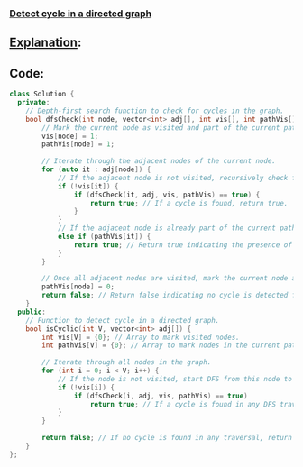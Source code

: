 ### [Detect cycle in a directed graph](https://www.geeksforgeeks.org/problems/detect-cycle-in-a-directed-graph/1?utm_source=youtube&utm_medium=collab_striver_ytdescription&utm_campaign=detect-cycle-in-a-directed-graph)

## [Explanation](https://takeuforward.org/data-structure/detect-cycle-in-a-directed-graph-using-dfs-g-19/):

## Code:
```cpp
class Solution {
  private:
    // Depth-first search function to check for cycles in the graph.
    bool dfsCheck(int node, vector<int> adj[], int vis[], int pathVis[]) {
        // Mark the current node as visited and part of the current path.
        vis[node] = 1;
        pathVis[node] = 1;
        
        // Iterate through the adjacent nodes of the current node.
        for (auto it : adj[node]) {
            // If the adjacent node is not visited, recursively check for cycles.
            if (!vis[it]) {
                if (dfsCheck(it, adj, vis, pathVis) == true) {
                    return true; // If a cycle is found, return true.
                }
            }
            // If the adjacent node is already part of the current path, a cycle is detected.
            else if (pathVis[it]) {
                return true; // Return true indicating the presence of a cycle.
            }
        }
        
        // Once all adjacent nodes are visited, mark the current node as not part of the current path.
        pathVis[node] = 0;
        return false; // Return false indicating no cycle is detected from this node.
    }
  public:
    // Function to detect cycle in a directed graph.
    bool isCyclic(int V, vector<int> adj[]) {
        int vis[V] = {0}; // Array to mark visited nodes.
        int pathVis[V] = {0}; // Array to mark nodes in the current path.
        
        // Iterate through all nodes in the graph.
        for (int i = 0; i < V; i++) {
            // If the node is not visited, start DFS from this node to check for cycles.
            if (!vis[i]) {
                if (dfsCheck(i, adj, vis, pathVis) == true)
                    return true; // If a cycle is found in any DFS traversal, return true.
            }
        }
        
        return false; // If no cycle is found in any traversal, return false.
    }
};

```
